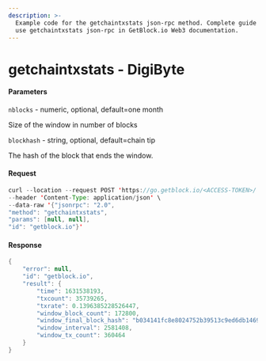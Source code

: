 ```yaml
---
description: >-
  Example code for the getchaintxstats json-rpc method. Сomplete guide on how to
  use getchaintxstats json-rpc in GetBlock.io Web3 documentation.
---
```


# getchaintxstats - DigiByte

#### Parameters

`nblocks` - numeric, optional, default=one month

Size of the window in number of blocks

`blockhash` - string, optional, default=chain tip

The hash of the block that ends the window.

#### Request

```java
curl --location --request POST 'https://go.getblock.io/<ACCESS-TOKEN>/' \
--header 'Content-Type: application/json' \ 
--data-raw '{"jsonrpc": "2.0",
"method": "getchaintxstats",
"params": [null, null],
"id": "getblock.io"}'
```

#### Response

```java
{
    "error": null,
    "id": "getblock.io",
    "result": {
        "time": 1631538193,
        "txcount": 35739265,
        "txrate": 0.1396385228526447,
        "window_block_count": 172800,
        "window_final_block_hash": "b034141fc8e8024752b39513c9ed6db14690bf3a7fe9911a89c83578a73f0457",
        "window_interval": 2581408,
        "window_tx_count": 360464
    }
}
```
